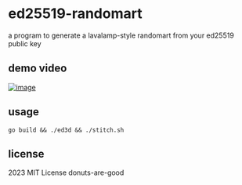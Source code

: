 # ed25519-randomart

a program to generate a lavalamp-style randomart from your ed25519 public key

## demo video
[![image](https://user-images.githubusercontent.com/96031819/230569650-6572c6dc-bdfe-4b75-8f0f-f17741c4d3ab.png)](https://user-images.githubusercontent.com/96031819/229636231-2d07a419-a3bd-4f98-a719-96767433eeeb.mp4)

## usage

```
go build && ./ed3d && ./stitch.sh
```

## license

2023 MIT License donuts-are-good
